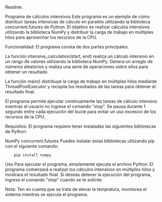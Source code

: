 Readme.

Programa de cálculos intensivos
Este programa es un ejemplo de cómo distribuir tareas intensivas de cálculo en paralelo utilizando la biblioteca concurrent.futures de Python. El objetivo es realizar cálculos intensivos utilizando la biblioteca NumPy y distribuir la carga de trabajo en múltiples hilos para aprovechar los recursos de la CPU.

Funcionalidad:
El programa consta de dos partes principales:

La función intensive_calculation(start, end) realiza un cálculo intensivo en un rango de valores utilizando la biblioteca NumPy. Genera un arreglo de números aleatorios y realiza una serie de operaciones sobre ellos para obtener un resultado.

La función main() distribuye la carga de trabajo en múltiples hilos mediante ThreadPoolExecutor y recopila los resultados de las tareas para obtener el resultado final.

El programa permite ejecutar continuamente las tareas de cálculo intensivo mientras el usuario no ingrese el comando "stop". Se pausa durante 1 segundo entre cada ejecución del bucle para evitar un uso excesivo de los recursos de la CPU.

Requisitos:
El programa requiere tener instaladas las siguientes bibliotecas de Python:

NumPy
concurrent.futures
Puedes instalar estas bibliotecas utilizando pip con el siguiente comando:

        pip install numpy

Uso
Para ejecutar el programa, simplemente ejecuta el archivo Python. El programa comenzará a realizar los cálculos intensivos en múltiples hilos y mostrará el resultado final. Si deseas detener la ejecución del programa, ingresa el comando "stop" cuando se te solicite.

Nota: Ten en cuenta que se trata de elevar la tempratura, monitorea el sistema mientras se ejecuta el programa.
